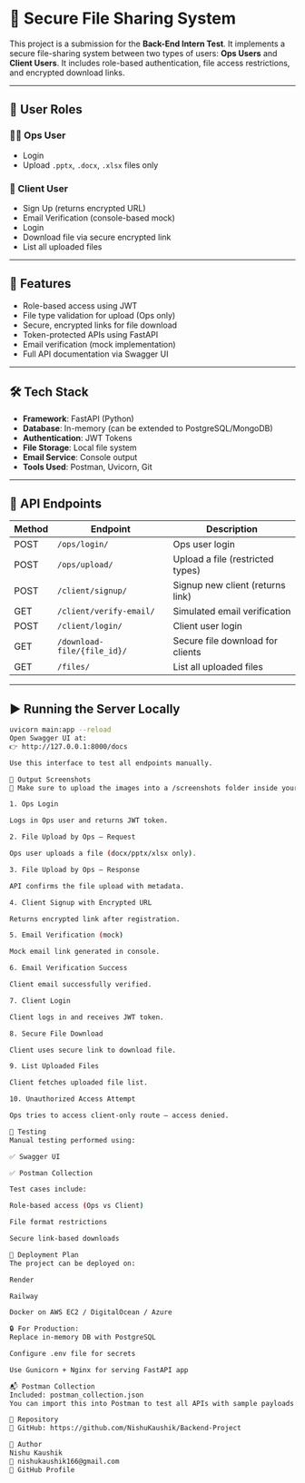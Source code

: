 # 🔐 Secure File Sharing System

This project is a submission for the **Back-End Intern Test**. It implements a secure file-sharing system between two types of users: **Ops Users** and **Client Users**. It includes role-based authentication, file access restrictions, and encrypted download links.

---

## 👥 User Roles

### 🧑‍💼 Ops User
- Login  
- Upload `.pptx`, `.docx`, `.xlsx` files only

### 👤 Client User
- Sign Up (returns encrypted URL)  
- Email Verification (console-based mock)  
- Login  
- Download file via secure encrypted link  
- List all uploaded files

---

## 🚀 Features

- Role-based access using JWT  
- File type validation for upload (Ops only)  
- Secure, encrypted links for file download  
- Token-protected APIs using FastAPI  
- Email verification (mock implementation)  
- Full API documentation via Swagger UI  

---

## 🛠 Tech Stack

- **Framework**: FastAPI (Python)  
- **Database**: In-memory (can be extended to PostgreSQL/MongoDB)  
- **Authentication**: JWT Tokens  
- **File Storage**: Local file system  
- **Email Service**: Console output  
- **Tools Used**: Postman, Uvicorn, Git  

---

## 📌 API Endpoints

| Method | Endpoint                         | Description                         |
|--------|----------------------------------|-------------------------------------|
| POST   | `/ops/login/`                    | Ops user login                      |
| POST   | `/ops/upload/`                   | Upload a file (restricted types)    |
| POST   | `/client/signup/`                | Signup new client (returns link)    |
| GET    | `/client/verify-email/`          | Simulated email verification        |
| POST   | `/client/login/`                 | Client user login                   |
| GET    | `/download-file/{file_id}/`      | Secure file download for clients    |
| GET    | `/files/`                        | List all uploaded files             |

---

## ▶️ Running the Server Locally

```bash
uvicorn main:app --reload
Open Swagger UI at:
👉 http://127.0.0.1:8000/docs

Use this interface to test all endpoints manually.

📸 Output Screenshots
📝 Make sure to upload the images into a /screenshots folder inside your GitHub repo.

1. Ops Login

Logs in Ops user and returns JWT token.

2. File Upload by Ops – Request

Ops user uploads a file (docx/pptx/xlsx only).

3. File Upload by Ops – Response

API confirms the file upload with metadata.

4. Client Signup with Encrypted URL

Returns encrypted link after registration.

5. Email Verification (mock)

Mock email link generated in console.

6. Email Verification Success

Client email successfully verified.

7. Client Login

Client logs in and receives JWT token.

8. Secure File Download

Client uses secure link to download file.

9. List Uploaded Files

Client fetches uploaded file list.

10. Unauthorized Access Attempt

Ops tries to access client-only route — access denied.

🧪 Testing
Manual testing performed using:

✅ Swagger UI

✅ Postman Collection

Test cases include:

Role-based access (Ops vs Client)

File format restrictions

Secure link-based downloads

🚀 Deployment Plan
The project can be deployed on:

Render

Railway

Docker on AWS EC2 / DigitalOcean / Azure

🔒 For Production:
Replace in-memory DB with PostgreSQL

Configure .env file for secrets

Use Gunicorn + Nginx for serving FastAPI app

📬 Postman Collection
Included: postman_collection.json
You can import this into Postman to test all APIs with sample payloads and tokens.

📎 Repository
🔗 GitHub: https://github.com/NishuKaushik/Backend-Project

👤 Author
Nishu Kaushik
📧 nishukaushik166@gmail.com
🔗 GitHub Profile


